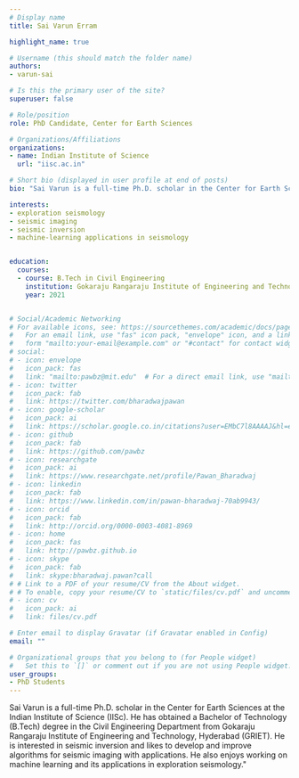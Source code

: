 ```yaml
---
# Display name
title: Sai Varun Erram

highlight_name: true

# Username (this should match the folder name)
authors:
- varun-sai

# Is this the primary user of the site?
superuser: false

# Role/position
role: PhD Candidate, Center for Earth Sciences

# Organizations/Affiliations
organizations:
- name: Indian Institute of Science
  url: "iisc.ac.in"

# Short bio (displayed in user profile at end of posts)
bio: "Sai Varun is a full-time Ph.D. scholar in the Center for Earth Sciences at the Indian Institute of Science (IISc). He has obtained a Bachelor of Technology (B.Tech) degree in the Civil Engineering Department from Gokaraju Rangaraju Institute of Engineering and Technology, Hyderabad (GRIET). He is interested in seismic inversion and likes to develop and improve algorithms for seismic imaging with applications. He also enjoys working on machine learning and its applications in exploration seismology."

interests:
- exploration seismology
- seismic imaging
- seismic inversion
- machine-learning applications in seismology


education:
  courses:
  - course: B.Tech in Civil Engineering 
    institution: Gokaraju Rangaraju Institute of Engineering and Technology(GRIET), Hyderabad, India.
    year: 2021


# Social/Academic Networking
# For available icons, see: https://sourcethemes.com/academic/docs/page-builder/#icons
#   For an email link, use "fas" icon pack, "envelope" icon, and a link in the
#   form "mailto:your-email@example.com" or "#contact" for contact widget.
# social:
# - icon: envelope
#   icon_pack: fas
#   link: "mailto:pawbz@mit.edu"  # For a direct email link, use "mailto:test@example.org".
# - icon: twitter
#   icon_pack: fab
#   link: https://twitter.com/bharadwajpawan
# - icon: google-scholar
#   icon_pack: ai
#   link: https://scholar.google.co.in/citations?user=EMbC7l8AAAAJ&hl=en
# - icon: github
#   icon_pack: fab
#   link: https://github.com/pawbz
# - icon: researchgate
#   icon_pack: ai
#   link: https://www.researchgate.net/profile/Pawan_Bharadwaj
# - icon: linkedin
#   icon_pack: fab
#   link: https://www.linkedin.com/in/pawan-bharadwaj-70ab9943/
# - icon: orcid
#   icon_pack: fab
#   link: http://orcid.org/0000-0003-4081-8969
# - icon: home
#   icon_pack: fas
#   link: http://pawbz.github.io
# - icon: skype
#   icon_pack: fab
#   link: skype:bharadwaj.pawan?call
# # Link to a PDF of your resume/CV from the About widget.
# # To enable, copy your resume/CV to `static/files/cv.pdf` and uncomment the lines below.
# - icon: cv
#   icon_pack: ai
#   link: files/cv.pdf

# Enter email to display Gravatar (if Gravatar enabled in Config)
email: ""

# Organizational groups that you belong to (for People widget)
#   Set this to `[]` or comment out if you are not using People widget.
user_groups:
- PhD Students
---
```

Sai Varun is a full-time Ph.D. scholar in the Center for Earth Sciences at the Indian Institute of Science (IISc). He has obtained a Bachelor of Technology (B.Tech) degree in the Civil Engineering Department from Gokaraju Rangaraju Institute of Engineering and Technology, Hyderabad (GRIET). He is interested in seismic inversion and likes to develop and improve algorithms for seismic imaging with applications. He also enjoys working on machine learning and its applications in exploration seismology."